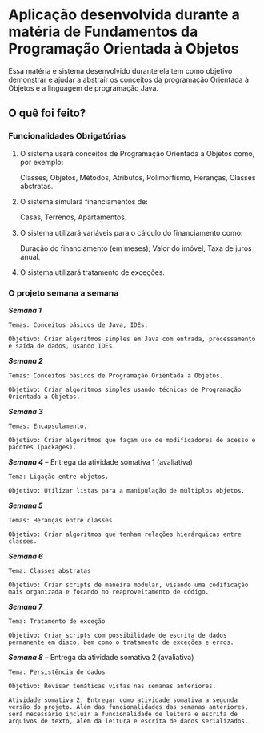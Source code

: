 # Aplicação desenvolvida durante a matéria de Fundamentos da Programação Orientada à Objetos
Essa matéria e sistema desenvolvido durante ela tem como objetivo demonstrar e ajudar a abstrair os conceitos da programação Orientada à Objetos e a linguagem de programação Java.


## O quê foi feito?
### Funcionalidades Obrigatórias

1. O sistema usará conceitos de Programação Orientada a Objetos como, por exemplo:

    Classes,
    Objetos,
    Métodos,
    Atributos,
    Polimorfismo,
    Heranças,
    Classes abstratas.

2. O sistema simulará financiamentos de:

    Casas,
    Terrenos,
    Apartamentos.

3. O sistema utilizará variáveis para o cálculo do financiamento como:

    Duração do financiamento (em meses);
    Valor do imóvel;
    Taxa de juros anual.

4. O sistema utilizará tratamento de exceções.

### O projeto semana a semana

**_Semana 1_**

    Temas: Conceitos básicos de Java, IDEs.

    Objetivo: Criar algoritmos simples em Java com entrada, processamento e saída de dados, usando IDEs.

**_Semana 2_**

    Temas: Conceitos básicos de Programação Orientada a Objetos.

    Objetivo: Criar algoritmos simples usando técnicas de Programação Orientada a Objetos.

**_Semana 3_**

    Temas: Encapsulamento.

    Objetivo: Criar algoritmos que façam uso de modificadores de acesso e pacotes (packages).

**_Semana 4_** – Entrega da atividade somativa 1 (avaliativa)

    Tema: Ligação entre objetos.

    Objetivo: Utilizar listas para a manipulação de múltiplos objetos.

**_Semana 5_**

    Temas: Heranças entre classes

    Objetivo: Criar algoritmos que tenham relações hierárquicas entre classes.

**_Semana 6_**

    Tema: Classes abstratas

    Objetivo: Criar scripts de maneira modular, visando uma codificação mais organizada e focando no reaproveitamento de código.

**_Semana 7_**

    Tema: Tratamento de exceção

    Objetivo: Criar scripts com possibilidade de escrita de dados permanente em disco, bem como o tratamento de exceções e erros.

**_Semana 8_** – Entrega da atividade somativa 2 (avaliativa)

    Tema: Persistência de dados

    Objetivo: Revisar temáticas vistas nas semanas anteriores.

    Atividade somativa 2: Entregar como atividade somativa a segunda versão do projeto. Além das funcionalidades das semanas anteriores, será necessário incluir a funcionalidade de leitura e escrita de arquivos de texto, além da leitura e escrita de dados serializados.
